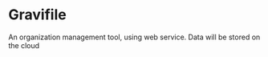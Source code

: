 Gravifile
=========

An organization management tool, using web service. Data will be stored on the cloud
